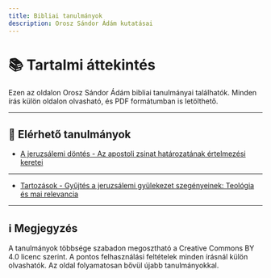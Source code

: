 ```yaml
---
title: Bibliai tanulmányok
description: Orosz Sándor Ádám kutatásai
---
```


# 📚 Tartalmi áttekintés

Ezen az oldalon Orosz Sándor Ádám bibliai tanulmányai találhatók.
Minden írás külön oldalon olvasható, és PDF formátumban is letölthető.

---

## 🧭 Elérhető tanulmányok

- [A jeruzsálemi döntés - Az apostoli zsinat határozatának értelmezési keretei](/tanulmanyok/jeruzsalemi-dontes/)
---
- [Tartozások - Gyűjtés a jeruzsálemi gyülekezet szegényeinek: Teológia és mai relevancia](/tanulmanyok/tartozasok/)

---

## ℹ️ Megjegyzés

A tanulmányok többsége szabadon megosztható a Creative Commons BY 4.0 licenc szerint.
A pontos felhasználási feltételek minden írásnál külön olvashatók.
Az oldal folyamatosan bővül újabb tanulmányokkal.
